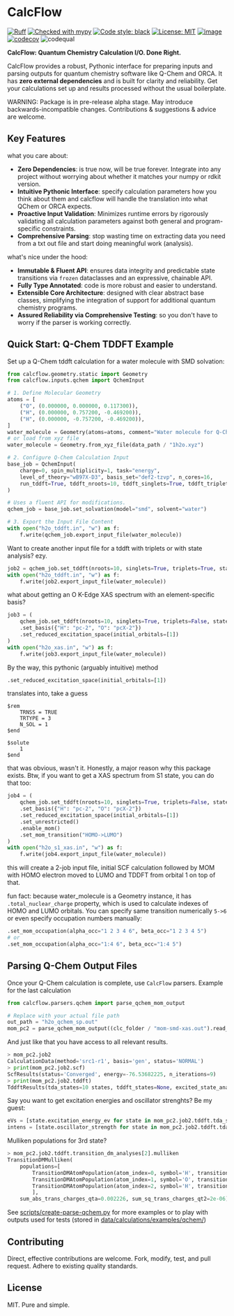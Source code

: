 # CalcFlow

[![Ruff](https://img.shields.io/endpoint?url=https://raw.githubusercontent.com/astral-sh/ruff/main/assets/badge/v2.json)](https://github.com/astral-sh/ruff)
[![Checked with mypy](https://www.mypy-lang.org/static/mypy_badge.svg)](https://mypy-lang.org/)
[![Code style: black](https://img.shields.io/badge/code%20style-black-000000.svg)](https://github.com/psf/black)
[![License: MIT](https://img.shields.io/badge/License-MIT-yellow.svg)](https://github.com/batistagroup/calcflow/blob/main/LICENSE)
[![image](https://img.shields.io/pypi/v/calcflow.svg)](https://pypi.org/project/calcflow/)
[![codecov](https://codecov.io/gh/batistagroup/calcflow/graph/badge.svg?token=bO5X75J8li)](https://codecov.io/gh/batistagroup/calcflow)
![codequal](https://github.com/batistagroup/calcflow/actions/workflows/quality.yml/badge.svg)

**CalcFlow: Quantum Chemistry Calculation I/O. Done Right.**

CalcFlow provides a robust, Pythonic interface for preparing inputs and parsing outputs for quantum chemistry software like Q-Chem and ORCA. It has **zero external dependencies** and is built for clarity and reliability. Get your calculations set up and results processed without the usual boilerplate.

WARNING: Package is in pre-release alpha stage. May introduce backwards-incompatible changes. Contributions & suggestions & advice are welcome.

## Key Features

what you care about:

- **Zero Dependencies**: is true now, will be true forever. Integrate into any project without worrying about whether it matches your numpy or rdkit version.
- **Intuitive Pythonic Interface**: specify calculation parameters how you think about them and calcflow will handle the translation into what QChem or ORCA expects.
- **Proactive Input Validation**: Minimizes runtime errors by rigorously validating all calculation parameters against both general and program-specific constraints.
- **Comprehensive Parsing**: stop wasting time on extracting data you need from a txt out file and start doing meaningful work (analysis).

what's nice under the hood:

- **Immutable & Fluent API**: ensures data integrity and predictable state transitions via `frozen` dataclasses and an expressive, chainable API.
- **Fully Type Annotated**: code is more robust and easier to understand.
- **Extensible Core Architecture**: designed with clear abstract base classes, simplifying the integration of support for additional quantum chemistry programs.
- **Assured Reliability via Comprehensive Testing**: so you don't have to worry if the parser is working correctly.

## Quick Start: Q-Chem TDDFT Example

Set up a Q-Chem tddft calculation for a water molecule with SMD solvation:

```python
from calcflow.geometry.static import Geometry
from calcflow.inputs.qchem import QchemInput

# 1. Define Molecular Geometry
atoms = [
    ("O", (0.000000, 0.000000, 0.117300)),
    ("H", (0.000000, 0.757200, -0.469200)),
    ("H", (0.000000, -0.757200, -0.469200)),
]
water_molecule = Geometry(atoms=atoms, comment="Water molecule for Q-Chem SP")
# or load from xyz file
water_molecule = Geometry.from_xyz_file(data_path / "1h2o.xyz")

# 2. Configure Q-Chem Calculation Input
base_job = QchemInput(
    charge=0, spin_multiplicity=1, task="energy", 
    level_of_theory="wB97X-D3", basis_set="def2-tzvp", n_cores=16,
    run_tddft=True, tddft_nroots=10, tddft_singlets=True, tddft_triplets=False
)

# Uses a fluent API for modifications.
qchem_job = base_job.set_solvation(model="smd", solvent="water") 

# 3. Export the Input File Content
with open("h2o_tddft.in", "w") as f:
    f.write(qchem_job.export_input_file(water_molecule))
```

Want to create another input file for a tddft with triplets or with state analysis? ezy.

```python
job2 = qchem_job.set_tddft(nroots=10, singlets=True, triplets=True, state_analysis=True)
with open("h2o_tddft.in", "w") as f:
    f.write(job2.export_input_file(water_molecule))
```

what about getting an O K-Edge XAS spectrum with an element-specific basis?

```python
job3 = (
    qchem_job.set_tddft(nroots=10, singlets=True, triplets=False, state_analysis=True)
    .set_basis({"H": "pc-2", "O": "pcX-2"})
    .set_reduced_excitation_space(initial_orbitals=[1])
)
with open("h2o_xas.in", "w") as f:
    f.write(job3.export_input_file(water_molecule))
```

By the way, this pythonic (arguably intuitive) method

```py
.set_reduced_excitation_space(initial_orbitals=[1])
```

translates into, take a guess

```
$rem
    TRNSS = TRUE
    TRTYPE = 3
    N_SOL = 1
$end

$solute
    1
$end
```

that was obvious, wasn't it. Honestly, a major reason why this package exists. Btw, if you want to get a XAS spectrum from S1 state, you can do that too:

```python
job4 = (
    qchem_job.set_tddft(nroots=10, singlets=True, triplets=False, state_analysis=True)
    .set_basis({"H": "pc-2", "O": "pcX-2"})
    .set_reduced_excitation_space(initial_orbitals=[1])
    .set_unrestricted()
    .enable_mom()
    .set_mom_transition("HOMO->LUMO")
)
with open("h2o_s1_xas.in", "w") as f:
    f.write(job4.export_input_file(water_molecule))
```

this will create a 2-job input file, initial SCF calculation followed by MOM with HOMO electron moved to LUMO and TDDFT from orbital 1 on top of that.

fun fact: because water_molecule is a Geometry instance, it has `.total_nuclear_charge` property, which is used to calculate indexes of HOMO and LUMO orbitals. You can specify same transition numerically `5->6` or even specify occupation numbers manually:

```py
.set_mom_occupation(alpha_occ="1 2 3 4 6", beta_occ="1 2 3 4 5")
# or
.set_mom_occupation(alpha_occ="1:4 6", beta_occ="1:4 5")
```

## Parsing Q-Chem Output Files

Once your Q-Chem calculation is complete, use `CalcFlow` parsers. Example for the last calculation

```python
from calcflow.parsers.qchem import parse_qchem_mom_output

# Replace with your actual file path
out_path = "h2o_qchem_sp.out" 
mom_pc2 = parse_qchem_mom_output((clc_folder / "mom-smd-xas.out").read_text())
```

And just like that you have access to all relevant results.

```py
> mom_pc2.job2
CalculationData(method='src1-r1', basis='gen', status='NORMAL')
> print(mom_pc2.job2.scf)
ScfResults(status='Converged', energy=-76.53682225, n_iterations=9)
> print(mom_pc2.job2.tddft)
TddftResults(tda_states=10 states, tddft_states=None, excited_state_analyses=10 analyses, transition_dm_analyses=10 analyses, nto_analyses=10 analyses)
```

Say you want to get excitation energies and oscillator strenghts? Be my guest:

```py
eVs = [state.excitation_energy_ev for state in mom_pc2.job2.tddft.tda_states]
intens = [state.oscillator_strength for state in mom_pc2.job2.tddft.tda_states]
```

Mulliken populations for 3rd state?

```py
> mom_pc2.job2.tddft.transition_dm_analyses[2].mulliken
TransitionDMMulliken(
    populations=[
        TransitionDMAtomPopulation(atom_index=0, symbol='H', transition_charge_e=-0.000558, hole_charge_rks=None, electron_charge_rks=None, delta_charge_rks=None, hole_charge_alpha_uks=7.2e-05, hole_charge_beta_uks=7.2e-05, electron_charge_alpha_uks=-0.241416, electron_charge_beta_uks=-0.241421), 
        TransitionDMAtomPopulation(atom_index=1, symbol='O', transition_charge_e=0.001113, hole_charge_rks=None, electron_charge_rks=None, delta_charge_rks=None, hole_charge_alpha_uks=0.499858, hole_charge_beta_uks=0.499855, electron_charge_alpha_uks=-0.021788, electron_charge_beta_uks=-0.021788), 
        TransitionDMAtomPopulation(atom_index=2, symbol='H', transition_charge_e=-0.000555, hole_charge_rks=None, electron_charge_rks=None, delta_charge_rks=None, hole_charge_alpha_uks=7.2e-05, hole_charge_beta_uks=7.2e-05, electron_charge_alpha_uks=-0.236798, electron_charge_beta_uks=-0.23679)
        ], 
    sum_abs_trans_charges_qta=0.002226, sum_sq_trans_charges_qt2=2e-06)
```

See [scripts/create-parse-qchem.py](scripts/create-parse-qchem.py) for more examples or to play with outputs used for tests (stored in [data/calculations/examples/qchem/](data/calculations/examples/qchem/))

## Contributing

Direct, effective contributions are welcome. Fork, modify, test, and pull request. Adhere to existing quality standards.

## License

MIT. Pure and simple.

